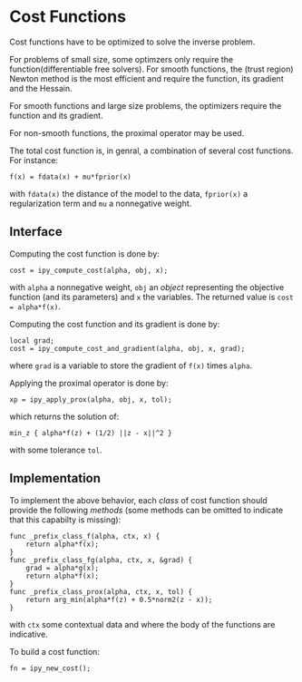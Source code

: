 # Cost Functions

Cost functions have to be optimized to solve the inverse problem.

For problems of small size, some optimzers only require the
function(differentiable free solvers).  For smooth functions, the (trust
region) Newton method is the most efficient and require the function, its
gradient and the Hessain.

For smooth functions and large size problems, the optimizers require the
function and its gradient.

For non-smooth functions, the proximal operator may be used.

The total cost function is, in genral, a combination of several cost
functions.  For instance:
```
f(x) = fdata(x) + mu*fprior(x)
```
with `fdata(x)` the distance of the model to the data, `fprior(x)` a
regularization term and `mu` a nonnegative weight.


## Interface

Computing the cost function is done by:
```
cost = ipy_compute_cost(alpha, obj, x);
```
with `alpha` a nonnegative weight, `obj` an *object* representing the
objective function (and its parameters) and `x` the variables.  The
returned value is `cost = alpha*f(x)`.

Computing the cost function and its gradient is done by:
```
local grad;
cost = ipy_compute_cost_and_gradient(alpha, obj, x, grad);
```
where `grad` is a variable to store the gradient of `f(x)` times `alpha`.

Applying the proximal operator is done by:
```
xp = ipy_apply_prox(alpha, obj, x, tol);
```
which returns the solution of:
```
min_z { alpha*f(z) + (1/2) ||z - x||^2 }
```
with some tolerance `tol`.


## Implementation

To implement the above behavior, each *class* of cost function should
provide the following *methods* (some methods can be omitted to indicate
that this capabilty is missing):
```
func _prefix_class_f(alpha, ctx, x) {
    return alpha*f(x);
}
func _prefix_class_fg(alpha, ctx, x, &grad) {
    grad = alpha*g(x);
    return alpha*f(x);
}
func _prefix_class_prox(alpha, ctx, x, tol) {
    return arg_min(alpha*f(z) + 0.5*norm2(z - x));
}
```
with `ctx` some contextual data and where the body of the functions are
indicative.


To build a cost function:
```
fn = ipy_new_cost();
```
